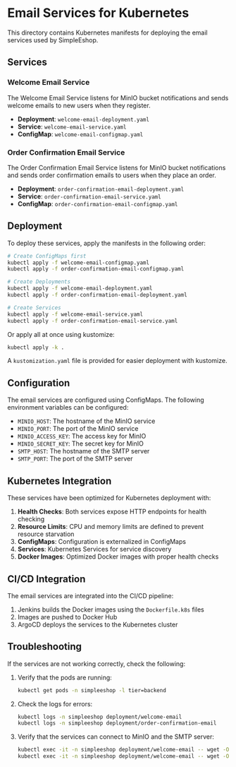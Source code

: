 # Email Services for Kubernetes

This directory contains Kubernetes manifests for deploying the email services used by SimpleEshop.

## Services

### Welcome Email Service

The Welcome Email Service listens for MinIO bucket notifications and sends welcome emails to new users when they register.

- **Deployment**: `welcome-email-deployment.yaml`
- **Service**: `welcome-email-service.yaml`
- **ConfigMap**: `welcome-email-configmap.yaml`

### Order Confirmation Email Service

The Order Confirmation Email Service listens for MinIO bucket notifications and sends order confirmation emails to users when they place an order.

- **Deployment**: `order-confirmation-email-deployment.yaml`
- **Service**: `order-confirmation-email-service.yaml`
- **ConfigMap**: `order-confirmation-email-configmap.yaml`

## Deployment

To deploy these services, apply the manifests in the following order:

```bash
# Create ConfigMaps first
kubectl apply -f welcome-email-configmap.yaml
kubectl apply -f order-confirmation-email-configmap.yaml

# Create Deployments
kubectl apply -f welcome-email-deployment.yaml
kubectl apply -f order-confirmation-email-deployment.yaml

# Create Services
kubectl apply -f welcome-email-service.yaml
kubectl apply -f order-confirmation-email-service.yaml
```

Or apply all at once using kustomize:

```bash
kubectl apply -k .
```

A `kustomization.yaml` file is provided for easier deployment with kustomize.

## Configuration

The email services are configured using ConfigMaps. The following environment variables can be configured:

- `MINIO_HOST`: The hostname of the MinIO service
- `MINIO_PORT`: The port of the MinIO service
- `MINIO_ACCESS_KEY`: The access key for MinIO
- `MINIO_SECRET_KEY`: The secret key for MinIO
- `SMTP_HOST`: The hostname of the SMTP server
- `SMTP_PORT`: The port of the SMTP server

## Kubernetes Integration

These services have been optimized for Kubernetes deployment with:

1. **Health Checks**: Both services expose HTTP endpoints for health checking
2. **Resource Limits**: CPU and memory limits are defined to prevent resource starvation
3. **ConfigMaps**: Configuration is externalized in ConfigMaps
4. **Services**: Kubernetes Services for service discovery
5. **Docker Images**: Optimized Docker images with proper health checks

## CI/CD Integration

The email services are integrated into the CI/CD pipeline:

1. Jenkins builds the Docker images using the `Dockerfile.k8s` files
2. Images are pushed to Docker Hub
3. ArgoCD deploys the services to the Kubernetes cluster

## Troubleshooting

If the services are not working correctly, check the following:

1. Verify that the pods are running:
   ```bash
   kubectl get pods -n simpleeshop -l tier=backend
   ```

2. Check the logs for errors:
   ```bash
   kubectl logs -n simpleeshop deployment/welcome-email
   kubectl logs -n simpleeshop deployment/order-confirmation-email
   ```

3. Verify that the services can connect to MinIO and the SMTP server:
   ```bash
   kubectl exec -it -n simpleeshop deployment/welcome-email -- wget -O- minio-service:9000
   kubectl exec -it -n simpleeshop deployment/welcome-email -- wget -O- mailpit-service:1025
   ```
